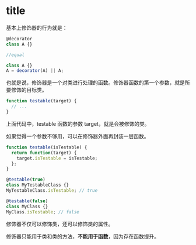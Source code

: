 # title

基本上修饰器的行为就是：

```js
@decorator
class A {}

//equal

class A {}
A = decorator(A) || A;
```

也就是说，修饰器是一个对类进行处理的函数。修饰器函数的第一个参数，就是所要修饰的目标类。

```js
function testable(target) {
  // ...
}
```

上面代码中，testable 函数的参数 target，就是会被修饰的类。

如果觉得一个参数不够用，可以在修饰器外面再封装一层函数。

```js
function testable(isTestable) {
  return function(target) {
    target.isTestable = isTestable;
  };
}

@testable(true)
class MyTestableClass {}
MyTestableClass.isTestable; // true

@testable(false)
class MyClass {}
MyClass.isTestable; // false
```

修饰器不仅可以修饰类，还可以修饰类的属性。

修饰器只能用于类和类的方法，**不能用于函数**，因为存在函数提升。

